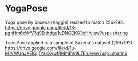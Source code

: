 # YogaPose

Yoga pose By Saxena (Kaggle) resized to match 256x192: https://drive.google.com/file/d/1K-pgnHm6cWfV7q9Enhdgu1yDNGEKG3cH/view?usp=sharing

TransPose applied to a sample of Saxena's dataset (256x192): https://drive.google.com/file/d/1u-M1VWUqJAEKqj1YakXywtRMmPw9L7En/view?usp=sharing
